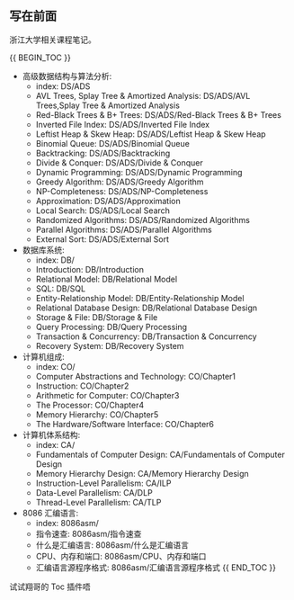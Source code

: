 ## 写在前面

浙江大学相关课程笔记。

{{ BEGIN_TOC }}
- 高级数据结构与算法分析:
    - index: DS/ADS
    - AVL Trees, Splay Tree & Amortized Analysis: DS/ADS/AVL Trees,Splay Tree & Amortized Analysis
    - Red-Black Trees & B+ Trees: DS/ADS/Red-Black Trees & B+ Trees
    - Inverted File Index: DS/ADS/Inverted File Index
    - Leftist Heap & Skew Heap: DS/ADS/Leftist Heap & Skew Heap
    - Binomial Queue: DS/ADS/Binomial Queue
    - Backtracking: DS/ADS/Backtracking
    - Divide & Conquer: DS/ADS/Divide & Conquer
    - Dynamic Programming: DS/ADS/Dynamic Programming
    - Greedy Algorithm: DS/ADS/Greedy Algorithm
    - NP-Completeness: DS/ADS/NP-Completeness
    - Approximation: DS/ADS/Approximation
    - Local Search: DS/ADS/Local Search
    - Randomized Algorithms: DS/ADS/Randomized Algorithms
    - Parallel Algorithms: DS/ADS/Parallel Algorithms
    - External Sort: DS/ADS/External Sort
- 数据库系统:
    - index: DB/
    - Introduction: DB/Introduction
    - Relational Model: DB/Relational Model
    - SQL: DB/SQL
    - Entity-Relationship Model: DB/Entity-Relationship Model
    - Relational Database Design: DB/Relational Database Design
    - Storage & File: DB/Storage & File
    - Query Processing: DB/Query Processing
    - Transaction & Concurrency: DB/Transaction & Concurrency
    - Recovery System: DB/Recovery System
- 计算机组成:
    - index: CO/
    - Computer Abstractions and Technology: CO/Chapter1
    - Instruction: CO/Chapter2
    - Arithmetic for Computer: CO/Chapter3
    - The Processor: CO/Chapter4
    - Memory Hierarchy: CO/Chapter5
    - The Hardware/Software Interface: CO/Chapter6
- 计算机体系结构:
	- index: CA/
	- Fundamentals of Computer Design: CA/Fundamentals of Computer Design
	- Memory Hierarchy Design: CA/Memory Hierarchy Design
	- Instruction-Level Parallelism: CA/ILP
	- Data-Level Parallelism: CA/DLP
	- Thread-Level Parallelism: CA/TLP
- 8086 汇编语言:
    - index: 8086asm/
    - 指令速查: 8086asm/指令速查
    - 什么是汇编语言: 8086asm/什么是汇编语言
    - CPU、内存和端口: 8086asm/CPU、内存和端口
    - 汇编语言源程序格式: 8086asm/汇编语言源程序格式
{{ END_TOC }}

试试翔哥的 Toc 插件唔